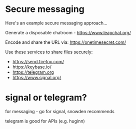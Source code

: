 # Secure messaging

Here's an example secure messaging approach...

Generate a disposable chatroom - https://www.leapchat.org/

Encode and share the URL via: https://onetimesecret.com/

Use these services to share files securely:

- https://send.firefox.com/
- https://keybase.io/
- https://telegram.org
- https://www.signal.org/

# signal or telegram?
for messaging - go for signal, snowden recommends

telegram is good for APIs (e.g. huginn)